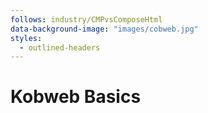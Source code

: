 ```yaml
---
follows: industry/CMPvsComposeHtml
data-background-image: "images/cobweb.jpg"
styles:
  - outlined-headers
---
```


# Kobweb Basics
